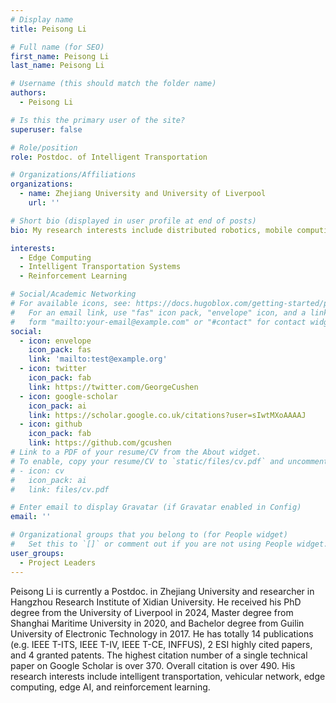 ```yaml
---
# Display name
title: Peisong Li

# Full name (for SEO)
first_name: Peisong Li
last_name: Peisong Li

# Username (this should match the folder name)
authors:
  - Peisong Li

# Is this the primary user of the site?
superuser: false

# Role/position
role: Postdoc. of Intelligent Transportation

# Organizations/Affiliations
organizations:
  - name: Zhejiang University and University of Liverpool
    url: ''

# Short bio (displayed in user profile at end of posts)
bio: My research interests include distributed robotics, mobile computing and programmable matter.

interests:
  - Edge Computing
  - Intelligent Transportation Systems
  - Reinforcement Learning

# Social/Academic Networking
# For available icons, see: https://docs.hugoblox.com/getting-started/page-builder/#icons
#   For an email link, use "fas" icon pack, "envelope" icon, and a link in the
#   form "mailto:your-email@example.com" or "#contact" for contact widget.
social:
  - icon: envelope
    icon_pack: fas
    link: 'mailto:test@example.org'
  - icon: twitter
    icon_pack: fab
    link: https://twitter.com/GeorgeCushen
  - icon: google-scholar
    icon_pack: ai
    link: https://scholar.google.co.uk/citations?user=sIwtMXoAAAAJ
  - icon: github
    icon_pack: fab
    link: https://github.com/gcushen
# Link to a PDF of your resume/CV from the About widget.
# To enable, copy your resume/CV to `static/files/cv.pdf` and uncomment the lines below.
# - icon: cv
#   icon_pack: ai
#   link: files/cv.pdf

# Enter email to display Gravatar (if Gravatar enabled in Config)
email: ''

# Organizational groups that you belong to (for People widget)
#   Set this to `[]` or comment out if you are not using People widget.
user_groups:
  - Project Leaders
---
```


Peisong Li is currently a Postdoc. in Zhejiang University and researcher in Hangzhou Research Institute of Xidian University. He received his PhD degree from the University of Liverpool in 2024, Master degree from Shanghai Maritime University in 2020, and Bachelor degree from Guilin University of Electronic Technology in 2017. He has totally 14 publications (e.g. IEEE T-ITS, IEEE T-IV, IEEE T-CE, INFFUS), 2 ESI highly cited papers, and 4 granted patents. The highest citation number of a single technical paper on Google Scholar is over 370. Overall citation is over 490. His research interests include intelligent transportation, vehicular network, edge computing, edge AI, and reinforcement learning.


